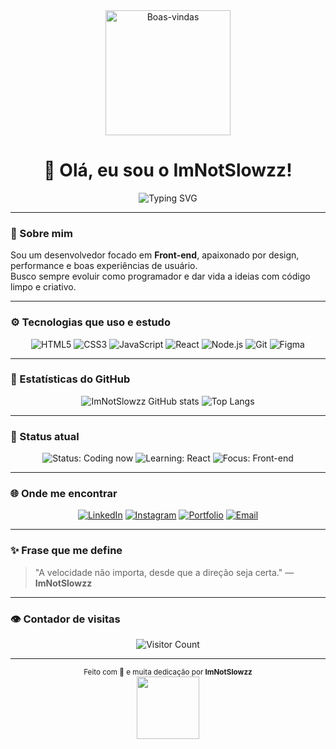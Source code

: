 <!-- Banner animado de boas-vindas -->
<div align="center">
  <img src="https://i.gifer.com/origin/7e/7ef7d3c06d808b34b60ebd9e7cf6e36b_w200.gif" width="200" alt="Boas-vindas"/>
  <h1>👋 Olá, eu sou o <strong>ImNotSlowzz</strong>!</h1>
  
  <!-- Efeito de texto digitando -->
  <img src="https://readme-typing-svg.demolab.com?font=Fira+Code&pause=1000&color=8A2BE2&center=true&vCenter=true&width=435&lines=Desenvolvedor+Front-end;Apaixonado+por+tecnologia;Criando+experi%C3%AAncias+digitais+incr%C3%ADveis!" alt="Typing SVG" />
</div>

---

### 🧠 Sobre mim
Sou um desenvolvedor focado em **Front-end**, apaixonado por design, performance e boas experiências de usuário.  
Busco sempre evoluir como programador e dar vida a ideias com código limpo e criativo.  

---

### ⚙️ Tecnologias que uso e estudo
<div align="center">

![HTML5](https://img.shields.io/badge/HTML5-E34F26?style=for-the-badge&logo=html5&logoColor=white)
![CSS3](https://img.shields.io/badge/CSS3-1572B6?style=for-the-badge&logo=css3&logoColor=white)
![JavaScript](https://img.shields.io/badge/JavaScript-F7DF1E?style=for-the-badge&logo=javascript&logoColor=black)
![React](https://img.shields.io/badge/React-20232A?style=for-the-badge&logo=react&logoColor=61DAFB)
![Node.js](https://img.shields.io/badge/Node.js-43853D?style=for-the-badge&logo=node.js&logoColor=white)
![Git](https://img.shields.io/badge/GIT-E44C30?style=for-the-badge&logo=git&logoColor=white)
![Figma](https://img.shields.io/badge/Figma-0ACF83?style=for-the-badge&logo=figma&logoColor=white)

</div>

---

### 🚀 Estatísticas do GitHub
<div align="center">

![ImNotSlowzz GitHub stats](https://github-readme-stats.vercel.app/api?username=ImNotSlowzz&show_icons=true&theme=tokyonight&hide_border=true)
![Top Langs](https://github-readme-stats.vercel.app/api/top-langs/?username=ImNotSlowzz&layout=compact&theme=tokyonight&hide_border=true)

</div>

---

### 🧩 Status atual
<div align="center">

![Status: Coding now](https://img.shields.io/badge/💻_Coding_now-8A2BE2?style=for-the-badge)
![Learning: React](https://img.shields.io/badge/⚛️_Learning-React-blue?style=for-the-badge)
![Focus: Front-end](https://img.shields.io/badge/🎯_Focus-Front--end-yellow?style=for-the-badge)

</div>

---

### 🌐 Onde me encontrar
<div align="center">

[![LinkedIn](https://img.shields.io/badge/LinkedIn-0A66C2?style=for-the-badge&logo=linkedin&logoColor=white)](https://linkedin.com/in/seuusuario)
[![Instagram](https://img.shields.io/badge/Instagram-E4405F?style=for-the-badge&logo=instagram&logoColor=white)](https://instagram.com/seuusuario)
[![Portfolio](https://img.shields.io/badge/Portfolio-000000?style=for-the-badge&logo=vercel&logoColor=white)](https://seusite.com)
[![Email](https://img.shields.io/badge/Email-0078D4?style=for-the-badge&logo=gmail&logoColor=white)](mailto:seuemail@gmail.com)

</div>

---

### ✨ Frase que me define
> "A velocidade não importa, desde que a direção seja certa." — **ImNotSlowzz**

---

### 👁️ Contador de visitas
<div align="center">

![Visitor Count](https://komarev.com/ghpvc/?username=ImNotSlowzz&color=blueviolet&style=for-the-badge)

</div>

---

<div align="center">
  <sub>Feito com 💜 e muita dedicação por <strong>ImNotSlowzz</strong></sub><br>
  <img src="https://github.com/ImNotSlowzz/ImNotSlowzz/assets/00000000/typing-gif.gif" width="100">
</div>
